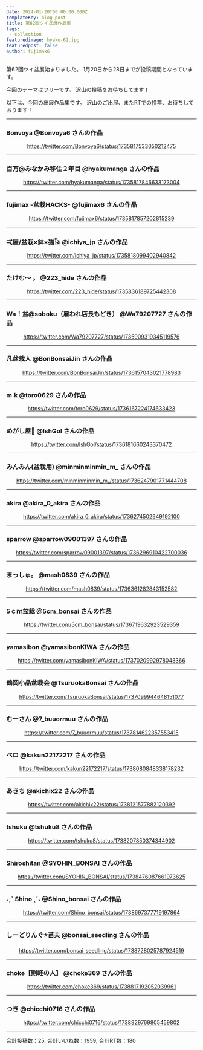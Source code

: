 ```yaml
---
date: 2024-01-20T00:00:00.000Z
templateKey: blog-post
title: 第62回ツイ盆展作品集
tags:
 - collection
featuredimage: hyaku-62.jpg
featuredpost: false
author: fujimax6
---
```

第62回ツイ盆展始まりました。
1月20日から28日までが投稿期間となっています。

今回のテーマはフリーです。
沢山の投稿をお待ちしてます！

以下は、今回の出展作品集です。
沢山のご出展、またRTでの投票、お待ちしております！


---

### Bonvoya @Bonvoya6 さんの作品 
<center>

https://twitter.com/Bonvoya6/status/1735817533050212475
</center>

---
### 百万@みなかみ移住２年目 @hyakumanga さんの作品 
<center>

https://twitter.com/hyakumanga/status/1735817846633173004
</center>

---
### fujimax -盆栽HACKS- @fujimax6 さんの作品 
<center>

https://twitter.com/fujimax6/status/1735817857202815239
</center>

---
### 弌屋/盆栽×鉢×猫𓃠 @ichiya_jp さんの作品 
<center>

https://twitter.com/ichiya_jp/status/1735818099402940842
</center>

---
### たけむ～ 。 @223_hide さんの作品 
<center>

https://twitter.com/223_hide/status/1735836189725442308
</center>

---
### Wa！盆@soboku（雇われ店長もどき） @Wa79207727 さんの作品 
<center>

https://twitter.com/Wa79207727/status/1735909319345119576
</center>

---
### 凡盆栽人 @BonBonsaiJin さんの作品 
<center>

https://twitter.com/BonBonsaiJin/status/1736157043021778983
</center>

---
### m.k @toro0629 さんの作品 
<center>

https://twitter.com/toro0629/status/1736167224174633423
</center>

---
### めがし屋🔨 @IshGol さんの作品 
<center>

https://twitter.com/IshGol/status/1736181660243370472
</center>

---
### みんみん(盆栽用) @minminminmin_m_ さんの作品 
<center>

https://twitter.com/minminminmin_m_/status/1736247901771444708
</center>

---
### **akira** @akira_0_akira さんの作品 
<center>

https://twitter.com/akira_0_akira/status/1736274502949192100
</center>

---
### sparrow @sparrow09001397 さんの作品 
<center>

https://twitter.com/sparrow09001397/status/1736296910422700036
</center>

---
### まっしゅ。 @mash0839 さんの作品 
<center>

https://twitter.com/mash0839/status/1736361282843152582
</center>

---
### 5ｃｍ盆栽 @5cm_bonsai さんの作品 
<center>

https://twitter.com/5cm_bonsai/status/1736719632923529359
</center>

---
### yamasibon @yamasibonKIWA さんの作品 
<center>

https://twitter.com/yamasibonKIWA/status/1737020992978043366
</center>

---
### 鶴岡小品盆栽会 @TsuruokaBonsai さんの作品 
<center>

https://twitter.com/TsuruokaBonsai/status/1737099944648151077
</center>

---
### むーさん @7_buuormuu さんの作品 
<center>

https://twitter.com/7_buuormuu/status/1737814622357553415
</center>

---
### ペロ @kakun22172217 さんの作品 
<center>

https://twitter.com/kakun22172217/status/1738080848338178232
</center>

---
### あきち @akichix22 さんの作品 
<center>

https://twitter.com/akichix22/status/1738121577882120392
</center>

---
### tshuku @tshuku8 さんの作品 
<center>

https://twitter.com/tshuku8/status/1738207850374344902
</center>

---
### Shiroshitan @SYOHIN_BONSAI さんの作品 
<center>

https://twitter.com/SYOHIN_BONSAI/status/1738476087661973625
</center>

---
### ˗ˏˋ Shino ˎˊ˗ @Shino_bonsai さんの作品 
<center>

https://twitter.com/Shino_bonsai/status/1738697377719197864
</center>

---
### しーどりんぐ⭐️苗夫 @bonsai_seedling さんの作品 
<center>

https://twitter.com/bonsai_seedling/status/1738728025787924519
</center>

---
### choke【剽軽の人】 @choke369 さんの作品 
<center>

https://twitter.com/choke369/status/1738817192052039961
</center>

---
### つき @chicchi0716 さんの作品 
<center>

https://twitter.com/chicchi0716/status/1738929769805459802
</center>

---


合計投稿数：25, 合計いいね数：1959, 合計RT数：180

